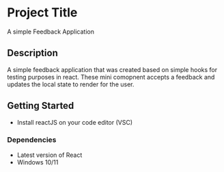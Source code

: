 # Project Title

A simple Feedback Application

## Description
A simple feedback application that was created based on simple hooks for testing purposes in react. These mini comopnent accepts a feedback and updates the local state to render for the user.

## Getting Started

- Install reactJS on your code editor (VSC)

### Dependencies

- Latest version of React
-  Windows 10/11

